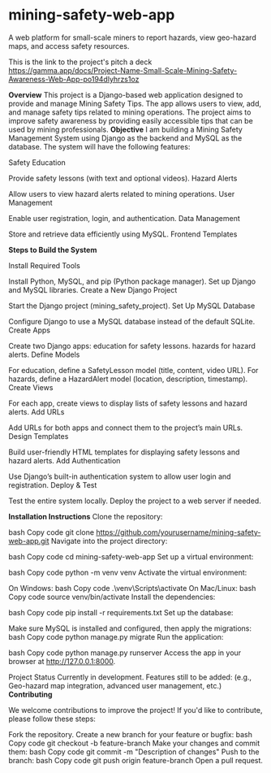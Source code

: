 # mining-safety-web-app
A web platform for small-scale miners to report hazards, view geo-hazard maps, and access safety resources.

This is the link to the project's pitch a deck https://gamma.app/docs/Project-Name-Small-Scale-Mining-Safety-Awareness-Web-App-po194dlyhrzs1oz

**Overview**
This project is a Django-based web application designed to provide and manage Mining Safety Tips. The app allows users to view, add, and manage safety tips related to mining operations. The project aims to improve safety awareness by providing easily accessible tips that can be used by mining professionals.
**Objective**
I am building a Mining Safety Management System using Django as the backend and MySQL as the database. The system will have the following features:

Safety Education

Provide safety lessons (with text and optional videos).
Hazard Alerts

Allow users to view hazard alerts related to mining operations.
User Management

Enable user registration, login, and authentication.
Data Management

Store and retrieve data efficiently using MySQL.
Frontend Templates

**Steps to Build the System**


Install Required Tools

Install Python, MySQL, and pip (Python package manager).
Set up Django and MySQL libraries.
Create a New Django Project

Start the Django project (mining_safety_project).
Set Up MySQL Database

Configure Django to use a MySQL database instead of the default SQLite.
Create Apps

Create two Django apps:
education for safety lessons.
hazards for hazard alerts.
Define Models

For education, define a SafetyLesson model (title, content, video URL).
For hazards, define a HazardAlert model (location, description, timestamp).
Create Views

For each app, create views to display lists of safety lessons and hazard alerts.
Add URLs

Add URLs for both apps and connect them to the project’s main URLs.
Design Templates

Build user-friendly HTML templates for displaying safety lessons and hazard alerts.
Add Authentication

Use Django’s built-in authentication system to allow user login and registration.
Deploy & Test

Test the entire system locally.
Deploy the project to a web server if needed.


**Installation Instructions**
Clone the repository:

bash
Copy code
git clone https://github.com/yourusername/mining-safety-web-app.git
Navigate into the project directory:

bash
Copy code
cd mining-safety-web-app
Set up a virtual environment:

bash
Copy code
python -m venv venv
Activate the virtual environment:

On Windows:
bash
Copy code
.\venv\Scripts\activate
On Mac/Linux:
bash
Copy code
source venv/bin/activate
Install the dependencies:

bash
Copy code
pip install -r requirements.txt
Set up the database:

Make sure MySQL is installed and configured, then apply the migrations:
bash
Copy code
python manage.py migrate
Run the application:

bash
Copy code
python manage.py runserver
Access the app in your browser at http://127.0.0.1:8000.

Project Status
Currently in development.
Features still to be added: (e.g., Geo-hazard map integration, advanced user management, etc.)
**Contributing**

We welcome contributions to improve the project! If you'd like to contribute, please follow these steps:

Fork the repository.
Create a new branch for your feature or bugfix:
bash
Copy code
git checkout -b feature-branch
Make your changes and commit them:
bash
Copy code
git commit -m "Description of changes"
Push to the branch:
bash
Copy code
git push origin feature-branch
Open a pull request.

